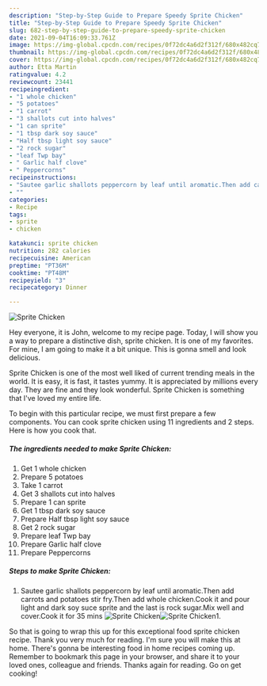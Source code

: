 ```yaml
---
description: "Step-by-Step Guide to Prepare Speedy Sprite Chicken"
title: "Step-by-Step Guide to Prepare Speedy Sprite Chicken"
slug: 682-step-by-step-guide-to-prepare-speedy-sprite-chicken
date: 2021-09-04T16:09:33.761Z
image: https://img-global.cpcdn.com/recipes/0f72dc4a6d2f312f/680x482cq70/sprite-chicken-recipe-main-photo.jpg
thumbnail: https://img-global.cpcdn.com/recipes/0f72dc4a6d2f312f/680x482cq70/sprite-chicken-recipe-main-photo.jpg
cover: https://img-global.cpcdn.com/recipes/0f72dc4a6d2f312f/680x482cq70/sprite-chicken-recipe-main-photo.jpg
author: Etta Martin
ratingvalue: 4.2
reviewcount: 23441
recipeingredient:
- "1 whole chicken"
- "5 potatoes"
- "1 carrot"
- "3 shallots cut into halves"
- "1 can sprite"
- "1 tbsp dark soy sauce"
- "Half tbsp light soy sauce"
- "2 rock sugar"
- "leaf Twp bay"
- " Garlic half clove"
- " Peppercorns"
recipeinstructions:
- "Sautee garlic shallots peppercorn by leaf until aromatic.Then add carrots and potatoes stir fry.Then add whole chicken.Cook it and pour light and dark soy suce sprite and the last is rock sugar.Mix well and cover.Cook it for 35 mins"
- ""
categories:
- Recipe
tags:
- sprite
- chicken

katakunci: sprite chicken 
nutrition: 282 calories
recipecuisine: American
preptime: "PT36M"
cooktime: "PT48M"
recipeyield: "3"
recipecategory: Dinner

---
```



![Sprite Chicken](https://img-global.cpcdn.com/recipes/0f72dc4a6d2f312f/680x482cq70/sprite-chicken-recipe-main-photo.jpg)

Hey everyone, it is John, welcome to my recipe page. Today, I will show you a way to prepare a distinctive dish, sprite chicken. It is one of my favorites. For mine, I am going to make it a bit unique. This is gonna smell and look delicious.

Sprite Chicken is one of the most well liked of current trending meals in the world. It is easy, it is fast, it tastes yummy. It is appreciated by millions every day. They are fine and they look wonderful. Sprite Chicken is something that I've loved my entire life.




To begin with this particular recipe, we must first prepare a few components. You can cook sprite chicken using 11 ingredients and 2 steps. Here is how you cook that.

<!--inarticleads1-->

##### The ingredients needed to make Sprite Chicken:

1. Get 1 whole chicken
1. Prepare 5 potatoes
1. Take 1 carrot
1. Get 3 shallots cut into halves
1. Prepare 1 can sprite
1. Get 1 tbsp dark soy sauce
1. Prepare Half tbsp light soy sauce
1. Get 2 rock sugar
1. Prepare leaf Twp bay
1. Prepare  Garlic half clove
1. Prepare  Peppercorns




<!--inarticleads2-->

##### Steps to make Sprite Chicken:

1. Sautee garlic shallots peppercorn by leaf until aromatic.Then add carrots and potatoes stir fry.Then add whole chicken.Cook it and pour light and dark soy suce sprite and the last is rock sugar.Mix well and cover.Cook it for 35 mins
<img src="https://img-global.cpcdn.com/steps/ccec445ba2f46eb1/160x128cq70/sprite-chicken-recipe-step-1-photo.jpg" alt="Sprite Chicken"><img src="https://img-global.cpcdn.com/steps/950102cc9703fdf4/160x128cq70/sprite-chicken-recipe-step-1-photo.jpg" alt="Sprite Chicken">1. 




So that is going to wrap this up for this exceptional food sprite chicken recipe. Thank you very much for reading. I'm sure you will make this at home. There's gonna be interesting food in home recipes coming up. Remember to bookmark this page in your browser, and share it to your loved ones, colleague and friends. Thanks again for reading. Go on get cooking!
